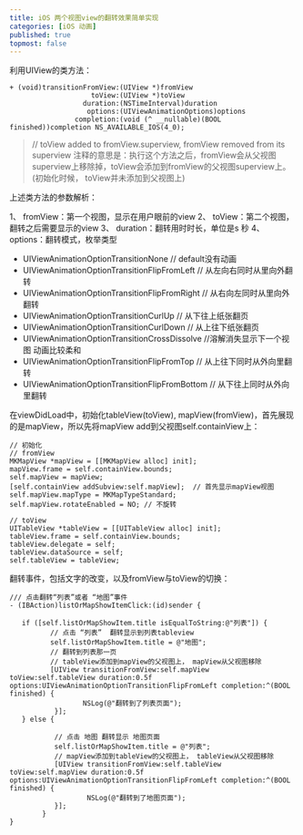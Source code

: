 ```yaml
---
title: iOS 两个视图view的翻转效果简单实现
categories: [iOS 动画]
published: true
topmost: false
---
```


利用UIView的类方法：

```objc
+ (void)transitionFromView:(UIView *)fromView
                    toView:(UIView *)toView
                  duration:(NSTimeInterval)duration
                   options:(UIViewAnimationOptions)options
                completion:(void (^ __nullable)(BOOL finished))completion NS_AVAILABLE_IOS(4_0);
```
>// toView added to fromView.superview, fromView removed from its superview
注释的意思是：执行这个方法之后，fromView会从父视图superview上移除掉，toView会添加到fromView的父视图superview上。(初始化时候， toView并未添加到父视图上)

上述类方法的参数解析：

1、 fromView：第一个视图，显示在用户眼前的view
2、   toView：第二个视图，翻转之后需要显示的view
3、  duration：翻转用时时长，单位是s  秒
4、  options：翻转模式，枚举类型

*  UIViewAnimationOptionTransitionNone     // default没有动画
*  UIViewAnimationOptionTransitionFlipFromLeft  // 从左向右同时从里向外翻转
*  UIViewAnimationOptionTransitionFlipFromRight // 从右向左同时从里向外翻转
*  UIViewAnimationOptionTransitionCurlUp // 从下往上纸张翻页
*  UIViewAnimationOptionTransitionCurlDown  // 从上往下纸张翻页
*  UIViewAnimationOptionTransitionCrossDissolve  //溶解消失显示下一个视图 动画比较柔和
*  UIViewAnimationOptionTransitionFlipFromTop  // 从上往下同时从外向里翻转
*  UIViewAnimationOptionTransitionFlipFromBottom // 从下往上同时从外向里翻转

在viewDidLoad中，初始化tableView(toView), mapView(fromView)，首先展现的是mapView，所以先将mapView add到父视图self.containView上：

```objc
// 初始化
// fromView
MKMapView *mapView = [[MKMapView alloc] init];
mapView.frame = self.containView.bounds;
self.mapView = mapView;
[self.containView addSubview:self.mapView];  // 首先显示mapView视图
self.mapView.mapType = MKMapTypeStandard;
self.mapView.rotateEnabled = NO; // 不旋转

// toView
UITableView *tableView = [[UITableView alloc] init];
tableView.frame = self.containView.bounds;
tableView.delegate = self;
tableView.dataSource = self;
self.tableView = tableView;
```

翻转事件，包括文字的改变，以及fromView与toView的切换：

```objc
/// 点击翻转“列表”或者 “地图”事件
- (IBAction)listOrMapShowItemClick:(id)sender {

   if ([self.listOrMapShowItem.title isEqualToString:@"列表"]) {
          // 点击 “列表”  翻转显示到列表tableview
          self.listOrMapShowItem.title = @"地图";
          // 翻转到列表那一页
          // tableView添加到mapView的父视图上， mapView从父视图移除
          [UIView transitionFromView:self.mapView toView:self.tableView duration:0.5f options:UIViewAnimationOptionTransitionFlipFromLeft completion:^(BOOL finished) {
                  NSLog(@"翻转到了列表页面");
           }];
   } else {

           // 点击 地图 翻转显示 地图页面
           self.listOrMapShowItem.title = @"列表";
           // mapView添加到tableView的父视图上， tableView从父视图移除
           [UIView transitionFromView:self.tableView toView:self.mapView duration:0.5f options:UIViewAnimationOptionTransitionFlipFromLeft completion:^(BOOL finished) {
                   NSLog(@"翻转到了地图页面");
           }];
        }
}
```
